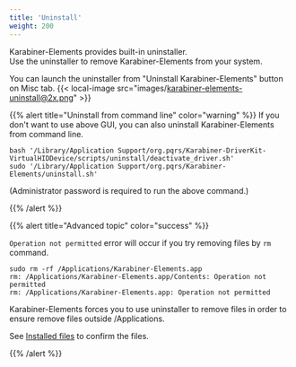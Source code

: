 ```yaml
---
title: 'Uninstall'
weight: 200
---
```


Karabiner-Elements provides built-in uninstaller.<br />
Use the uninstaller to remove Karabiner-Elements from your system.

You can launch the uninstaller from "Uninstall Karabiner-Elements" button on Misc tab.
{{< local-image src="images/karabiner-elements-uninstall@2x.png" >}}

{{% alert title="Uninstall from command line" color="warning" %}}
If you don't want to use above GUI, you can also uninstall Karabiner-Elements from command line.

```shell
bash '/Library/Application Support/org.pqrs/Karabiner-DriverKit-VirtualHIDDevice/scripts/uninstall/deactivate_driver.sh'
sudo '/Library/Application Support/org.pqrs/Karabiner-Elements/uninstall.sh'
```

(Administrator password is required to run the above command.)

{{% /alert %}}

{{% alert title="Advanced topic" color="success" %}}

`Operation not permitted` error will occur if you try removing files by `rm` command.

```shell
sudo rm -rf /Applications/Karabiner-Elements.app
rm: /Applications/Karabiner-Elements.app/Contents: Operation not permitted
rm: /Applications/Karabiner-Elements.app: Operation not permitted
```

Karabiner-Elements forces you to use uninstaller to remove files in order to ensure remove files outside /Applications.

See [Installed files](/docs/help/advanced-topics/installed-files/) to confirm the files.

{{% /alert %}}
